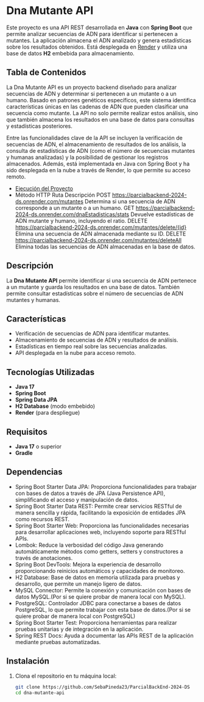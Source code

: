 # Dna Mutante API

Este proyecto es una API REST desarrollada en **Java** con **Spring Boot** que permite analizar secuencias de ADN para identificar si pertenecen a mutantes. La aplicación almacena el ADN analizado y genera estadísticas sobre los resultados obtenidos. Está desplegada en [Render](https://render.com) y utiliza una base de datos **H2** embebida para almacenamiento.

## Tabla de Contenidos

La Dna Mutante API es un proyecto backend diseñado para analizar secuencias de ADN y determinar si pertenecen a un mutante o a un humano. Basado en patrones genéticos específicos, este sistema identifica características únicas en las cadenas de ADN que pueden clasificar una secuencia como mutante. La API no solo permite realizar estos análisis, sino que también almacena los resultados en una base de datos para consultas y estadísticas posteriores.

Entre las funcionalidades clave de la API se incluyen la verificación de secuencias de ADN, el almacenamiento de resultados de los análisis, la consulta de estadísticas de ADN (como el número de secuencias mutantes y humanas analizadas) y la posibilidad de gestionar los registros almacenados. Además, está implementada en Java con Spring Boot y ha sido desplegada en la nube a través de Render, lo que permite su acceso remoto.
- [Ejecución del Proyecto](#ejecución-del-proyecto)
- Método HTTP	Ruta	Descripción
POST	https://parcialbackend-2024-ds.onrender.com/mutantes	Determina si una secuencia de ADN corresponde a un mutante o a un humano.
GET	https://parcialbackend-2024-ds.onrender.com/dnaEstadisticas/stats	Devuelve estadísticas de ADN mutante y humano, incluyendo el ratio.
DELETE	https://parcialbackend-2024-ds.onrender.com/mutantes/delete/{id}	Elimina una secuencia de ADN almacenada mediante su ID.
DELETE	https://parcialbackend-2024-ds.onrender.com/mutantes/deleteAll	Elimina todas las secuencias de ADN almacenadas en la base de datos.

## Descripción

La **Dna Mutante API** permite identificar si una secuencia de ADN pertenece a un mutante y guarda los resultados en una base de datos. También permite consultar estadísticas sobre el número de secuencias de ADN mutantes y humanas.

## Características

- Verificación de secuencias de ADN para identificar mutantes.
- Almacenamiento de secuencias de ADN y resultados de análisis.
- Estadísticas en tiempo real sobre las secuencias analizadas.
- API desplegada en la nube para acceso remoto.

## Tecnologías Utilizadas

- **Java 17**
- **Spring Boot**
- **Spring Data JPA**
- **H2 Database** (modo embebido)
- **Render** (para despliegue)

## Requisitos

- **Java 17** o superior
- **Gradle**
## Dependencias
- Spring Boot Starter Data JPA: Proporciona funcionalidades para trabajar con bases de datos a través de JPA (Java Persistence API), simplificando el acceso y manipulación de datos.
- Spring Boot Starter Data REST: Permite crear servicios RESTful de manera sencilla y rápida, facilitando la exposición de entidades JPA como recursos REST.
- Spring Boot Starter Web: Proporciona las funcionalidades necesarias para desarrollar aplicaciones web, incluyendo soporte para RESTful APIs.
- Lombok: Reduce la verbosidad del código Java generando automáticamente métodos como getters, setters y constructores a través de anotaciones.
- Spring Boot DevTools: Mejora la experiencia de desarrollo proporcionando reinicios automáticos y capacidades de monitoreo.
- H2 Database: Base de datos en memoria utilizada para pruebas y desarrollo, que permite un manejo ligero de datos.
- MySQL Connector: Permite la conexión y comunicación con bases de datos MySQL.(Por si se quiere probar de manera local con MySQL).
- PostgreSQL: Controlador JDBC para conectarse a bases de datos PostgreSQL, lo que permite trabajar con esta base de datos.(Por si se quiere probar de manera local con PostgreSQL)
- Spring Boot Starter Test: Proporciona herramientas para realizar pruebas unitarias y de integración en la aplicación.
- Spring REST Docs: Ayuda a documentar las APIs REST de la aplicación mediante pruebas automatizadas.
## Instalación

1. Clona el repositorio en tu máquina local:
   ```bash
   git clone https://github.com/SebaPineda23/ParcialBackEnd-2024-DS
   cd dna-mutante-api

